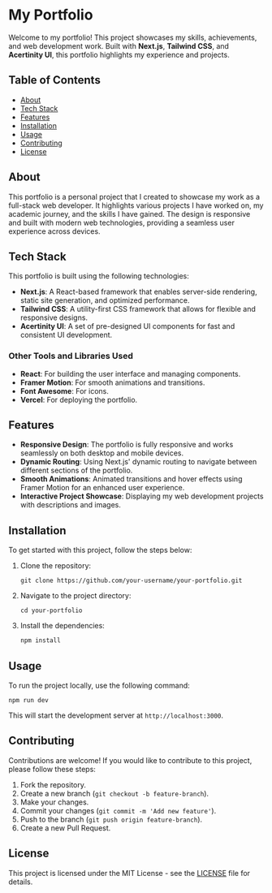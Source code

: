 # My Portfolio

Welcome to my portfolio! This project showcases my skills, achievements, and web development work. Built with **Next.js**, **Tailwind CSS**, and **Acertinity UI**, this portfolio highlights my experience and projects.

## Table of Contents

- [About](#about)
- [Tech Stack](#tech-stack)
- [Features](#features)
- [Installation](#installation)
- [Usage](#usage)
- [Contributing](#contributing)
- [License](#license)

## About

This portfolio is a personal project that I created to showcase my work as a full-stack web developer. It highlights various projects I have worked on, my academic journey, and the skills I have gained. The design is responsive and built with modern web technologies, providing a seamless user experience across devices.

## Tech Stack

This portfolio is built using the following technologies:

- **Next.js**: A React-based framework that enables server-side rendering, static site generation, and optimized performance.
- **Tailwind CSS**: A utility-first CSS framework that allows for flexible and responsive designs.
- **Acertinity UI**: A set of pre-designed UI components for fast and consistent UI development.

### Other Tools and Libraries Used

- **React**: For building the user interface and managing components.
- **Framer Motion**: For smooth animations and transitions.
- **Font Awesome**: For icons.
- **Vercel**: For deploying the portfolio.

## Features

- **Responsive Design**: The portfolio is fully responsive and works seamlessly on both desktop and mobile devices.
- **Dynamic Routing**: Using Next.js' dynamic routing to navigate between different sections of the portfolio.
- **Smooth Animations**: Animated transitions and hover effects using Framer Motion for an enhanced user experience.
- **Interactive Project Showcase**: Displaying my web development projects with descriptions and images.

## Installation

To get started with this project, follow the steps below:

1. Clone the repository:
   ```
   git clone https://github.com/your-username/your-portfolio.git
   ```


2. Navigate to the project directory:
   ```
   cd your-portfolio
   ````

3. Install the dependencies:
   ```bash
   npm install
   ```


## Usage

To run the project locally, use the following command:

   ```
   npm run dev
   ````


This will start the development server at `http://localhost:3000`.

## Contributing

Contributions are welcome! If you would like to contribute to this project, please follow these steps:

1. Fork the repository.
2. Create a new branch (`git checkout -b feature-branch`).
3. Make your changes.
4. Commit your changes (`git commit -m 'Add new feature'`).
5. Push to the branch (`git push origin feature-branch`).
6. Create a new Pull Request.

## License

This project is licensed under the MIT License - see the [LICENSE](LICENSE) file for details.


